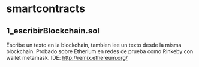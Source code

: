 # smartcontracts

## 1_escribirBlockchain.sol 
Escribe un texto en la blockchain, tambien lee un texto desde la misma blockchain. Probado sobre Etherium en redes de prueba como Rinkeby con wallet metamask.
IDE: http://remix.ethereum.org/
